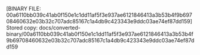 [BINARY FILE: 00a6110bb039c41ab0f150e1c1dd11af5f3e937ae6121846413a3b53b4f9b69708460632e03b32c707adc85167c1a4db9c423343e9ddc03ae74ef87dd159]
Stored copy: docs/converted-binary/00a6110bb039c41ab0f150e1c1dd11af5f3e937ae6121846413a3b53b4f9b69708460632e03b32c707adc85167c1a4db9c423343e9ddc03ae74ef87dd159

